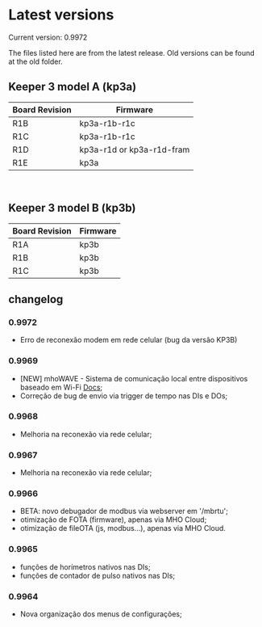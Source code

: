 # Latest versions

Current version: 0.9972

The files listed here are from the latest release. Old versions can be found at the old folder.


## Keeper 3 model A (kp3a)

| Board Revision  | Firmware |
| ------------- | ------------- |
| R1B  | kp3a-r1b-r1c  |
| R1C  | kp3a-r1b-r1c  |
| R1D  | kp3a-r1d or kp3a-r1d-fram  |
| R1E  | kp3a |

</br>

## Keeper 3 model B (kp3b)

| Board Revision  | Firmware |
| ------------- | ------------- |
| R1A  | kp3b  |
| R1B  | kp3b  |
| R1C  | kp3b  |


## changelog

### 0.9972
- Erro de reconexão modem em rede celular (bug da versão KP3B)

### 0.9969
- [NEW] mhoWAVE - Sistema de comunicação local entre dispositivos baseado em Wi-Fi [Docs](https://docs.mhoeng.com/docs/2keeper/config_adv/mhojs/functions/7a-wave);
- Correção de bug de envio via trigger de tempo nas DIs e DOs;

### 0.9968
- Melhoria na reconexão via rede celular;


### 0.9967
- Melhoria na reconexão via rede celular;


### 0.9966
- BETA: novo debugador de modbus via webserver em '/mbrtu';
- otimização de FOTA (firmware), apenas via MHO Cloud;
- otimização de fileOTA (js, modbus...), apenas via MHO Cloud.

### 0.9965
- funções de horímetros nativos nas DIs;
- funções de contador de pulso nativos nas DIs;

### 0.9964
- Nova organização dos menus de configurações;
